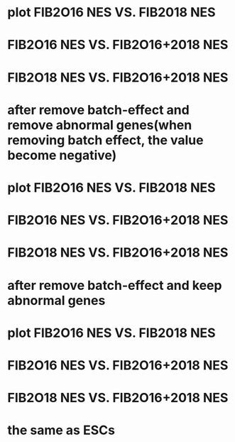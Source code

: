 # plot FIB2O16 NES VS. FIB2018 NES
# FIB2O16 NES VS. FIB2O16+2018 NES
# FIB2O18 NES VS. FIB2O16+2018 NES

# after remove batch-effect and remove abnormal genes(when removing batch effect, the value become negative)
# plot FIB2O16 NES VS. FIB2018 NES
# FIB2O16 NES VS. FIB2O16+2018 NES
# FIB2O18 NES VS. FIB2O16+2018 NES

# after remove batch-effect and keep abnormal genes
# plot FIB2O16 NES VS. FIB2018 NES
# FIB2O16 NES VS. FIB2O16+2018 NES
# FIB2O18 NES VS. FIB2O16+2018 NES

# the same as ESCs
